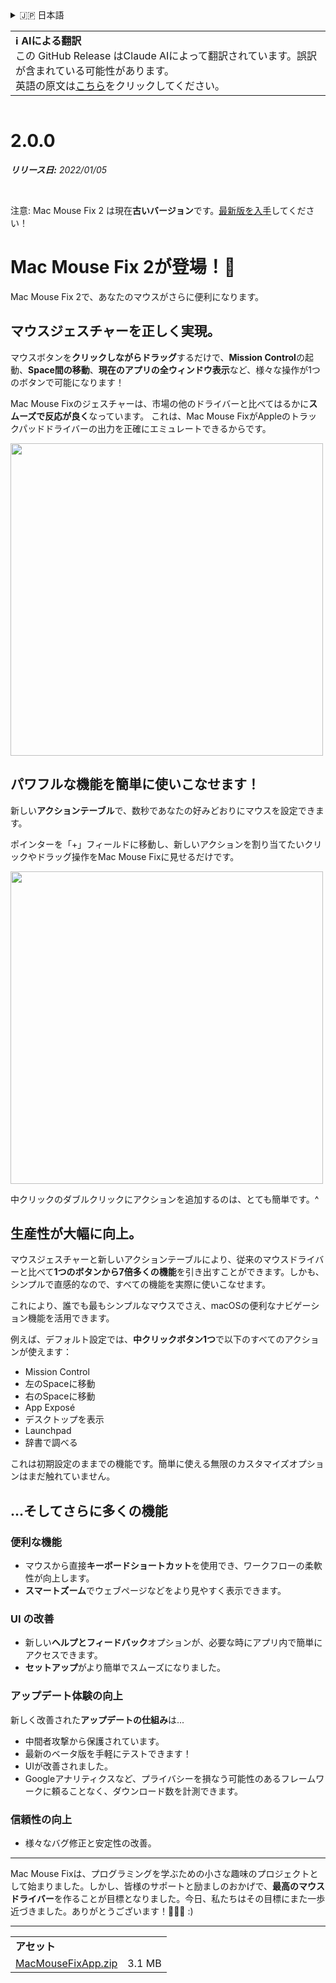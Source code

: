 <details>
<summary>🇯🇵 日本語</summary>

[🇬🇧 English (GitHub Release)](https://github.com/noah-nuebling/mac-mouse-fix/releases/tag/2.0.0)\
[🇦🇩 Català](https://redirect.macmousefix.com/?target=mmf-release&tag=2.0.0&locale=ca)\
[🇩🇪 Deutsch](https://redirect.macmousefix.com/?target=mmf-release&tag=2.0.0&locale=de)\
[🇪🇸 Español](https://redirect.macmousefix.com/?target=mmf-release&tag=2.0.0&locale=es)\
[🇫🇷 Français](https://redirect.macmousefix.com/?target=mmf-release&tag=2.0.0&locale=fr)\
[🇮🇩 Indonesia](https://redirect.macmousefix.com/?target=mmf-release&tag=2.0.0&locale=id)\
[🇮🇹 Italiano](https://redirect.macmousefix.com/?target=mmf-release&tag=2.0.0&locale=it)\
[🇭🇺 Magyar](https://redirect.macmousefix.com/?target=mmf-release&tag=2.0.0&locale=hu)\
[🇳🇱 Nederlands](https://redirect.macmousefix.com/?target=mmf-release&tag=2.0.0&locale=nl)\
[🇵🇱 Polski](https://redirect.macmousefix.com/?target=mmf-release&tag=2.0.0&locale=pl)\
[🇧🇷 Português (Brasil)](https://redirect.macmousefix.com/?target=mmf-release&tag=2.0.0&locale=pt-BR)\
[🇵🇹 Português (Portugal)](https://redirect.macmousefix.com/?target=mmf-release&tag=2.0.0&locale=pt-PT)\
[🇷🇴 Română](https://redirect.macmousefix.com/?target=mmf-release&tag=2.0.0&locale=ro)\
[🇸🇪 Svenska](https://redirect.macmousefix.com/?target=mmf-release&tag=2.0.0&locale=sv)\
[🇻🇳 Tiếng Việt](https://redirect.macmousefix.com/?target=mmf-release&tag=2.0.0&locale=vi)\
[🇹🇷 Türkçe](https://redirect.macmousefix.com/?target=mmf-release&tag=2.0.0&locale=tr)\
[🇨🇿 Čeština](https://redirect.macmousefix.com/?target=mmf-release&tag=2.0.0&locale=cs)\
[🇬🇷 Ελληνικά](https://redirect.macmousefix.com/?target=mmf-release&tag=2.0.0&locale=el)\
[🇷🇺 Русский](https://redirect.macmousefix.com/?target=mmf-release&tag=2.0.0&locale=ru)\
[🇺🇦 Українська](https://redirect.macmousefix.com/?target=mmf-release&tag=2.0.0&locale=uk)\
[🇮🇱 עברית](https://redirect.macmousefix.com/?target=mmf-release&tag=2.0.0&locale=he)\
[🇸🇦 العربية](https://redirect.macmousefix.com/?target=mmf-release&tag=2.0.0&locale=ar)\
[🇮🇳 हिन्दी](https://redirect.macmousefix.com/?target=mmf-release&tag=2.0.0&locale=hi)\
[🇹🇭 ไทย](https://redirect.macmousefix.com/?target=mmf-release&tag=2.0.0&locale=th)\
[🇨🇳 中文 (简体)](https://redirect.macmousefix.com/?target=mmf-release&tag=2.0.0&locale=zh-Hans)\
[🇨🇳 中文 (繁體)](https://redirect.macmousefix.com/?target=mmf-release&tag=2.0.0&locale=zh-Hant)\
[🇭🇰 中文（香港)](https://redirect.macmousefix.com/?target=mmf-release&tag=2.0.0&locale=zh-HK)\
**🇯🇵 日本語**\
[🇰🇷 한국어](https://redirect.macmousefix.com/?target=mmf-release&tag=2.0.0&locale=ko)\
[Help translate Mac Mouse Fix to different languages!](https://github.com/noah-nuebling/mac-mouse-fix/discussions/731)
</details>
<table align=><td>
<b>ℹ️ AIによる翻訳</b><br>
この GitHub Release はClaude AIによって翻訳されています。誤訳が含まれている可能性があります。<br>
英語の原文は<a href="https://github.com/noah-nuebling/mac-mouse-fix/releases/tag/2.0.0">こちら</a>をクリックしてください。
</td></table>

<table></table>

# 2.0.0
***リリース日:** 2022/01/05*

<br>

注意: Mac Mouse Fix 2 は現在**古いバージョン**です。[最新版を入手](https://github.com/noah-nuebling/mac-mouse-fix/releases)してください！

# Mac Mouse Fix 2が登場！🎉

Mac Mouse Fix 2で、あなたのマウスがさらに便利になります。

## マウスジェスチャーを正しく実現。

マウスボタンを**クリックしながらドラッグ**するだけで、**Mission Control**の起動、**Space間の移動**、**現在のアプリの全ウィンドウ表示**など、様々な操作が1つのボタンで可能になります！

Mac Mouse Fixのジェスチャーは、市場の他のドライバーと比べてはるかに**スムーズで反応が良く**なっています。
これは、Mac Mouse FixがAppleのトラックパッドドライバーの出力を正確にエミュレートできるからです。

<img width=500px src="https://user-images.githubusercontent.com/40808343/149643011-cc3311f1-af5c-453a-8206-2c6496d73d61.gif">

## パワフルな機能を簡単に使いこなせます！

新しい**アクションテーブル**で、数秒であなたの好みどおりにマウスを設定できます。

ポインターを「+」フィールドに移動し、新しいアクションを割り当てたいクリックやドラッグ操作をMac Mouse Fixに見せるだけです。

<img width=500px src="https://user-images.githubusercontent.com/40808343/149642392-d0e25cf9-b49b-4398-b2e9-af2e810c8594.gif">

中クリックのダブルクリックにアクションを追加するのは、とても簡単です。^

## 生産性が大幅に向上。

マウスジェスチャーと新しいアクションテーブルにより、従来のマウスドライバーと比べて**1つのボタンから7倍多くの機能**を引き出すことができます。しかも、シンプルで直感的なので、すべての機能を実際に使いこなせます。

これにより、誰でも最もシンプルなマウスでさえ、macOSの便利なナビゲーション機能を活用できます。

例えば、デフォルト設定では、**中クリックボタン1つ**で以下のすべてのアクションが使えます：

- Mission Control
- 左のSpaceに移動
- 右のSpaceに移動
- App Exposé
- デスクトップを表示
- Launchpad
- 辞書で調べる

これは初期設定のままでの機能です。簡単に使える無限のカスタマイズオプションはまだ触れていません。

## ...そしてさらに多くの機能

### 便利な機能

- マウスから直接**キーボードショートカット**を使用でき、ワークフローの柔軟性が向上します。
- **スマートズーム**でウェブページなどをより見やすく表示できます。

### UI の改善

- 新しい**ヘルプとフィードバック**オプションが、必要な時にアプリ内で簡単にアクセスできます。
- **セットアップ**がより簡単でスムーズになりました。

### アップデート体験の向上

新しく改善された**アップデートの仕組み**は...

- 中間者攻撃から保護されています。
- 最新のベータ版を手軽にテストできます！
- UIが改善されました。
- Googleアナリティクスなど、プライバシーを損なう可能性のあるフレームワークに頼ることなく、ダウンロード数を計測できます。

### 信頼性の向上

- 様々なバグ修正と安定性の改善。

---

Mac Mouse Fixは、プログラミングを学ぶための小さな趣味のプロジェクトとして始まりました。しかし、皆様のサポートと励ましのおかげで、**最高のマウスドライバー**を作ることが目標となりました。今日、私たちはその目標にまた一歩近づきました。ありがとうございます！🚀🚀🚀 :)

---

<table align="start">
<tr>
    <td colspan=2>
        <b>アセット</b>
    </td>
</tr>
<tr>
    <td><a href="https://github.com/noah-nuebling/mac-mouse-fix/releases/download/2.0.0/MacMouseFixApp.zip">MacMouseFixApp.zip</a></td>
    <td>3.1 MB</td>
</tr>
</table>
